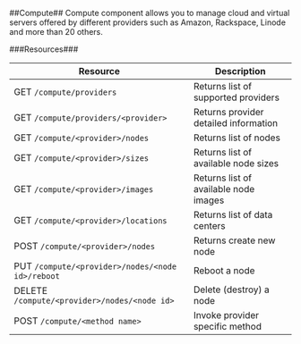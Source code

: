 ##Compute##
Compute component allows you to manage cloud and virtual
servers offered by different providers such as Amazon, Rackspace,
Linode and more than 20 others.

###Resources###

| Resource| Description|
|---------|------------|
|GET `/compute/providers` | Returns list of supported providers|
|GET `/compute/providers/<provider>`| Returns provider detailed information|
|GET `/compute/<provider>/nodes`| Returns list of nodes|
|GET `/compute/<provider>/sizes`| Returns list of available node sizes|
|GET `/compute/<provider>/images`| Returns list of available node images|
|GET `/compute/<provider>/locations`| Returns list of data centers|
|POST `/compute/<provider>/nodes`| Returns create new node|
|PUT `/compute/<provider>/nodes/<node id>/reboot`| Reboot a node|
|DELETE `/compute/<provider>/nodes/<node id>`| Delete (destroy) a node|
|POST `/compute/<method name>`| Invoke provider specific method|





